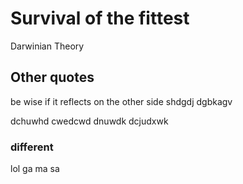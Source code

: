# Survival of the fittest

Darwinian Theory

## Other quotes

be wise if it reflects on the other side shdgdj dgbkagv 

dchuwhd
cwedcwd
dnuwdk
dcjudxwk

### different

lol ga ma sa